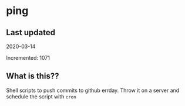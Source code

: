 # ping

## Last updated
2020-03-14

Incremented: 1071

## What is this??
Shell scripts to push commits to github errday. Throw it on a server and schedule the script with `cron`
